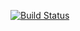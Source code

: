 

[![Build Status](https://travis-ci.org/foo/bar.svg?branch=master)](https://travis-ci.org/foo/bar)
